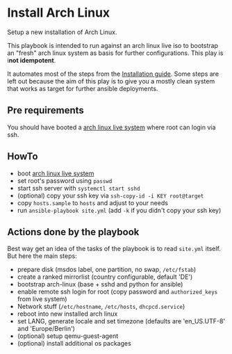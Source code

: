 # Install Arch Linux
Setup a new installation of Arch Linux.

This playbook is intended to run against an arch linux live iso
to bootstrap an "fresh" arch linux system as basis for further 
configurations. This play is i**not idempotent**.

It automates most of the steps from the 
[Installation guide](https://wiki.archlinux.org/index.php/Installation_guide).
Some steps are left out because the aim of this play is to give you
a mostly clean system that works as target for further ansible deployments.


## Pre requirements
You should have booted a [arch linux live system](https://www.archlinux.org/download/)
where root can login via ssh.


## HowTo
- boot [arch linux live system](https://www.archlinux.org/download/)
- set root's password using `passwd`
- start ssh server with `systemctl start sshd`
- (optional) copy your ssh key via `ssh-copy-id -i KEY root@target`
- copy `hosts.sample` to `hosts` and adjust to your needs
- run `ansible-playbook site.yml` (add `-k` if you didn't copy your ssh key)


## Actions done by the playbook
Best way get an idea of the tasks of the playbook is to read `site.yml`
itself. But here the main steps:
 
- prepare disk (msdos label, one partition, no swap, `/etc/fstab`)
- create a ranked mirrorlist (country configurable, default 'DE')
- bootstrap arch-linux (base + sshd and python for ansible)
- enable remote ssh login for root (copy password and `authorized_keys` from live system)
- Network stuff (`/etc/hostname`, `/etc/hosts`, `dhcpcd.service`)
- reboot into new installed arch linux
- set LANG, generate locale and set timezone (defaults are 'en_US.UTF-8' and 'Europe/Berlin')
- (optional) setup qemu-guest-agent
- (optional) install additional os packages
